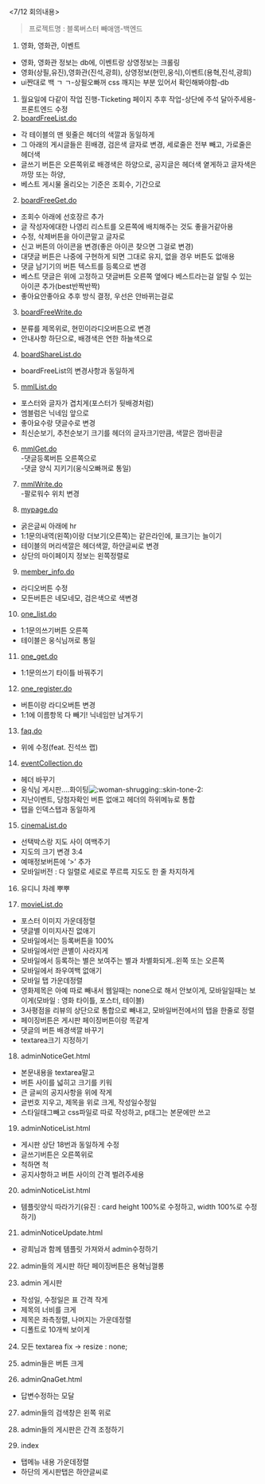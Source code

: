 <7/12 회의내용>  

> 프로젝트명 : 블록버스터 빼애앰-백엔드  
1. 영화, 영화관, 이벤트  
- 영화, 영화관 정보는 db에, 이벤트랑 상영정보는 크롤링  
- 영화(상필,유진),영화관(진석,광희), 상영정보(현민,웅식),이벤트(용혁,진석,광희)  
- ui짠대로 백 ㄱ ㄱ-상필오빠꺼 css 깨지는 부분 있어서 확인해봐야함-db  

1. 월요일에 다같이 작업 진행-Ticketing 페이지 추후 작업-상단에 주석 달아주세용-프론트엔드 수정  
1. [boardFreeList.do](https://slack-redir.net/link?url=http%3A%2F%2FboardFreeList.do)  
- 각 테이블의 맨 윗줄은 헤더의 색깔과 동일하게  
 - 그 아래의 게시글들은 흰배경, 검은색 글자로 변경, 세로줄은 전부 빼고, 가로줄은 헤더색  
 - 글쓰기 버튼은 오른쪽위로 배경색은 하양으로, 공지글은 헤더색 옅게하고 글자색은 까망 또는 하양,  
- 베스트 게시물 올리오는 기준은 조회수, 기간으로  

2. [boardFreeGet.do](https://slack-redir.net/link?url=http%3A%2F%2FboardFreeGet.do)  
- 조회수 아래에 선호장르 추가  
- 글 작성자에대한 나영리 리스트를 오른쪽에 배치해주는 것도 좋을거같아용  
- 수정, 삭제버튼을 아이콘말고 글자로  
- 신고 버튼의 아이콘을 변경(좋은 아이콘 찾으면 그걸로 변경)  
- 대댓글 버튼은 나중에 구현하게 되면 그대로 유지, 없을 경우 버튼도 없애용  
- 댓글 남기기의 버튼 텍스트를 등록으로 변경  
- 베스트 댓글은 위에 고정하고 댓글버튼 오른쪽 옆에다 베스트라는걸 알릴 수 있는 아이콘 추가(best반짝반짝)  
- 좋아요안좋아요 추후 방식 결정, 우선은 안바뀌는걸로  

3. [boardFreeWrite.do](https://slack-redir.net/link?url=http%3A%2F%2FboardFreeWrite.do)  
- 분류를 제목위로, 현민이라디오버튼으로 변경  
- 안내사항 하단으로, 배경색은 연한 하늘색으로  

4. [boardShareList.do](https://slack-redir.net/link?url=http%3A%2F%2FboardShareList.do)  
- boardFreeList의 변경사항과 동일하게  

5. [mmlList.do](https://slack-redir.net/link?url=http%3A%2F%2FmmlList.do)  
- 포스터와 글자가 겹치게(포스터가 뒷배경처럼)  
- 엠블럼은 닉네임 앞으로  
- 좋아요수랑 댓글수로 변경  
- 최신순보기, 추천순보기 크기를 헤더의 글자크기만큼, 색깔은 껌바흰글  

6. [mmlGet.do](https://slack-redir.net/link?url=http%3A%2F%2FmmlGet.do)  
-댓글등록버튼 오른쪽으로  
-댓글 양식 지키기(웅식오빠꺼로 통일)  

7. [mmlWrite.do](https://slack-redir.net/link?url=http%3A%2F%2FmmlWrite.do)  
-팔로워수 위치 변경  

8. [mypage.do](https://slack-redir.net/link?url=http%3A%2F%2Fmypage.do)  
- 굵은글씨 아래에 hr  
- 1:1문의내역(왼쪽)이랑 더보기(오른쪽)는 같은라인에, 표크기는 늘이기  
- 테이블의 머리색깔은 헤더색깔, 하얀글씨로 변경  
- 상단의 마이페이지 정보는 왼쪽정렬로  

9. [member_info.do](https://slack-redir.net/link?url=http%3A%2F%2Fmember_info.do)  
- 라디오버튼 수정  
- 모든버튼은 네모네모, 검은색으로 색변경  

10. [one_list.do](https://slack-redir.net/link?url=http%3A%2F%2Fone_list.do)  
- 1:1문의쓰기버튼 오른쪽  
- 테이블은 웅식님꺼로 통일  

11. [one_get.do](https://slack-redir.net/link?url=http%3A%2F%2Fone_get.do)  
- 1:1문의쓰기 타이틀 바꿔주기  

12. [one_register.do](https://slack-redir.net/link?url=http%3A%2F%2Fone_register.do)  
- 버튼이랑 라디오버튼 변경  
- 1:1에 이름항목 다 빼기! 닉네임만 남겨두기  

13. [faq.do](https://slack-redir.net/link?url=http%3A%2F%2Ffaq.do)  
- 위에 수정(feat. 진석쓰 랩)  

14. [eventCollection.do](https://slack-redir.net/link?url=http%3A%2F%2FeventCollection.do)  
- 헤더 바꾸기  
- 웅식님 게시판….화이팅![:woman-shrugging::skin-tone-2:](https://a.slack-edge.com/production-standard-emoji-assets/10.2/google-medium/1f937-1f3fb-200d-2640-fe0f.png)  
- 지난이벤트, 당첨자확인 버튼 없애고 헤더의 하위메뉴로 통합  
- 탭을 인덱스탭과 동일하게  

15. [cinemaList.do](https://slack-redir.net/link?url=http%3A%2F%2FcinemaList.do)  
- 선택박스랑 지도 사이 여백주기  
- 지도의 크기 변경 3:4  
- 예매정보버튼에 ‘>’ 추가  
- 모바일버전 : 다 일렬로 세로로 쭈르륵 지도도 한 줄 차지하게  

16. 유디니 차례 뿌뿌  

17. [movieList.do](https://slack-redir.net/link?url=http%3A%2F%2FmovieList.do)  
- 포스터 이미지 가운데정렬  
- 댓글별 이미지사진 없애기  
- 모바일에서는 등록버튼을 100%  
- 모바일에서만 큰별이 사라지게  
- 모바일에서 등록하는 별은 보여주는 별과 차별화되게..왼쪽 또는 오른쪽  
- 모바일에서 좌우여백 없애기  
- 모바일 탭 가운데정렬  
- 영화제목은 아예 따로 빼내서 웹일때는 none으로 해서 안보이게, 모바일일때는 보이게(모바일 : 영화 타이틀, 포스터, 테이블)  
- 3사평점을 리뷰의 상단으로 통합으로 빼내고, 모바일버전에서의 탭을 한줄로 정렬  
- 페이징버튼은 게시판 페이징버튼이랑 똑같게  
- 댓글의 버튼 배경색깔 바꾸기  
- textarea크기 지정하기  

18. adminNoticeGet.html  
- 본문내용을 textarea말고  
- 버튼 사이를 넓히고 크기를 키워  
- 큰 글씨의 공지사항을 위에 작게  
- 글번호 지우고, 제목을 위로 크게, 작성일수정일  
- 스타일태그빼고 css파일로 따로 작성하고, p태그는 본문에만 쓰고 
 
19. adminNoticeList.html  

 - 게시판 상단 18번과 동일하게 수정  
- 글쓰기버튼은 오른쪽위로  
- 척하면 척  
- 공지사항하고 버튼 사이의 간격 벌려주세용  
20. adminNoticeList.html  

- 템플릿양식 따라가기(유진 : card height 100%로 수정하고, width 100%로 수정하기)  

21. adminNoticeUpdate.html  
- 광희님과 함께 템플릿 가져와서 admin수정하기  

22. admin들의 게시판 하단 페이징버튼은 용혁님껄롱  

23. admin 게시판  
- 작성일, 수정일은 표 간격 작게  
- 제목의 너비를 크게  
- 제목은 좌측정렬, 나머지는 가운데정렬  
- 디폴트로 10개씩 보이게  

24. 모든 textarea fix -> resize : none;  

25. admin들은 버튼 크게  

26. adminQnaGet.html  
- 답변수정하는 모달  

27. admin들의 검색창은 왼쪽 위로  

28. admin들의 게시판은 간격 조정하기  

29. index  
- 탭메뉴 내용 가운데정렬  
- 하단의 게시판탭은 하얀글씨로
<!--stackedit_data:
eyJoaXN0b3J5IjpbNDI2MDg0OTgxXX0=
-->